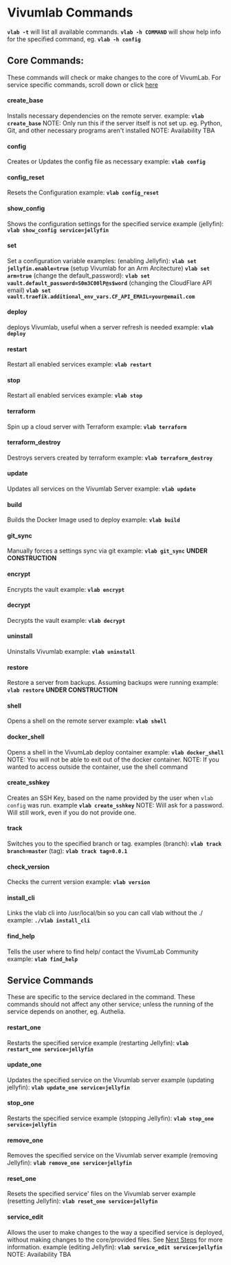 # Vivumlab Commands
**`vlab -t`** will list all available commands.
**`vlab -h COMMAND`** will show help info for the specified command, eg. **`vlab -h config`**

## Core Commands:
These commands will check or make changes to the core of VivumLab.
For service specific commands, scroll down or click [here](#service-commands)

#### create_base
Installs necessary dependencies on the remote server.
    example: **`vlab create_base`**
NOTE: Only run this if the server itself is not set up.
    eg. Python, Git, and other necessary programs aren't installed
NOTE: Availability TBA

#### config
Creates or Updates the config file as necessary
    example: **`vlab config`**

#### config_reset
Resets the Configuration
    example: **`vlab config_reset`**

#### show_config
Shows the configuration settings for the specified service
    example (jellyfin): **`vlab show_config service=jellyfin`**

#### set
Set a configuration variable
    examples:
    (enabling Jellyfin): **`vlab set jellyfin.enable=true`**
    (setup Vivumlab for an Arm Arcitecture) **`vlab set arm=true`**
    (change the default_password): **`vlab set vault.default_password=S0m3C00lP@s$word`**
    (changing the CloudFlare API email) **`vlab set vault.traefik.additional_env_vars.CF_API_EMAIL=your@email.com`**

#### deploy
deploys Vivumlab, useful when a server refresh is needed
    example: **`vlab deploy`**

#### restart
Restart all enabled services
    example: **`vlab restart`**

#### stop
Restart all enabled services
    example: **`vlab stop`**

#### terraform
Spin up a cloud server with Terraform
    example: **`vlab terraform`**

#### terraform_destroy
Destroys servers created by terraform
    example: **`vlab terraform_destroy`**

#### update
Updates all services on the Vivumlab Server
    example: **`vlab update`**

#### build
Builds the Docker Image used to deploy
    example: **`vlab build`**

#### git_sync
Manually forces a settings sync via git
    example: **`vlab git_sync`** **UNDER CONSTRUCTION**

#### encrypt
Encrypts the vault
    example: **`vlab encrypt`**

#### decrypt
Decrypts the vault
    example: **`vlab decrypt`**

#### uninstall
Uninstalls Vivumlab
    example: **`vlab uninstall`**

#### restore
Restore a server from backups. Assuming backups were running
    example: **`vlab restore`** **UNDER CONSTRUCTION**

#### shell
Opens a shell on the remote server
    example: **`vlab shell`**

#### docker_shell
Opens a shell in the VivumLab deploy container
    example: **`vlab docker_shell`**
NOTE: You will not be able to exit out of the docker container.
NOTE: If you wanted to access outside the container, use the shell command

#### create_sshkey
Creates an SSH Key, based on the name provided by the user when `vlab config` was run.
    example **`vlab create_sshkey`**
NOTE: Will ask for a password. Will still work, even if you do not provide one.

#### track
Switches you to the specified branch or tag.
    examples
    (branch): **`vlab track branch=master`**
    (tag): **`vlab track tag=0.0.1`**

#### check_version
Checks the current version
    example: **`vlab version`**

#### install_cli
Links the vlab cli into /usr/local/bin so you can call vlab without the ./
    example: **`./vlab install_cli`**

#### find_help
Tells the user where to find help/ contact the VivumLab Community
    example: **`vlab find_help`**

## Service Commands
These are specific to the service declared in the command. These commands should not affect any other service; unless the running of the service depends on another, eg. Authelia.

#### restart_one
Restarts the specified service
    example (restarting Jellyfin): **`vlab restart_one service=jellyfin`**

#### update_one
Updates the specified service on the Vivumlab server
    example (updating jellyfin): **`vlab update_one service=jellyfin`**

#### stop_one
Restarts the specified service
    example (stopping Jellyfin): **`vlab stop_one service=jellyfin`**

#### remove_one
Removes the specified service on the Vivumlab server
    example (removing Jellyfin): **`vlab remove_one service=jellyfin`**

#### reset_one
Resets the specified service' files on the Vivumlab server
    example (resetting Jellyfin): **`vlab reset_one service=jellyfin`**

#### service_edit
Allows the user to make changes to the way a specified service is deployed, without making changes to the core/provided files. See [Next Steps](Next-Step.md) for more information.
    example (editing Jellyfin): **`vlab service_edit service=jellyfin`**
NOTE: Availability TBA
